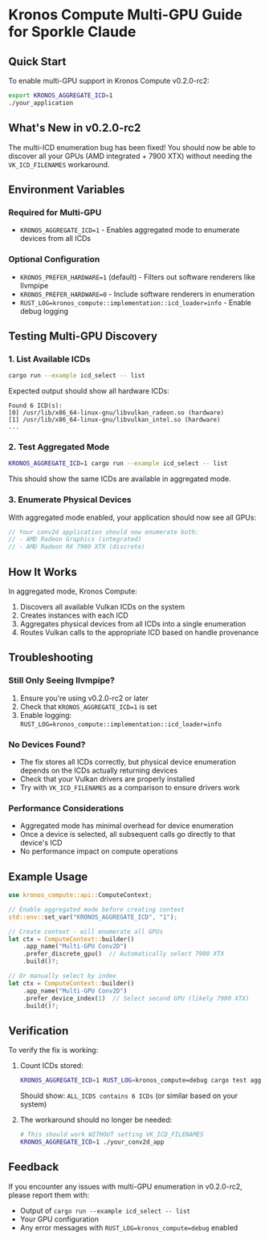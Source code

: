 # Kronos Compute Multi-GPU Guide for Sporkle Claude

## Quick Start

To enable multi-GPU support in Kronos Compute v0.2.0-rc2:

```bash
export KRONOS_AGGREGATE_ICD=1
./your_application
```

## What's New in v0.2.0-rc2

The multi-ICD enumeration bug has been fixed! You should now be able to discover all your GPUs (AMD integrated + 7900 XTX) without needing the `VK_ICD_FILENAMES` workaround.

## Environment Variables

### Required for Multi-GPU
- `KRONOS_AGGREGATE_ICD=1` - Enables aggregated mode to enumerate devices from all ICDs

### Optional Configuration
- `KRONOS_PREFER_HARDWARE=1` (default) - Filters out software renderers like llvmpipe
- `KRONOS_PREFER_HARDWARE=0` - Include software renderers in enumeration
- `RUST_LOG=kronos_compute::implementation::icd_loader=info` - Enable debug logging

## Testing Multi-GPU Discovery

### 1. List Available ICDs
```bash
cargo run --example icd_select -- list
```

Expected output should show all hardware ICDs:
```
Found 6 ICD(s):
[0] /usr/lib/x86_64-linux-gnu/libvulkan_radeon.so (hardware)
[1] /usr/lib/x86_64-linux-gnu/libvulkan_intel.so (hardware)
...
```

### 2. Test Aggregated Mode
```bash
KRONOS_AGGREGATE_ICD=1 cargo run --example icd_select -- list
```

This should show the same ICDs are available in aggregated mode.

### 3. Enumerate Physical Devices
With aggregated mode enabled, your application should now see all GPUs:

```rust
// Your conv2d application should now enumerate both:
// - AMD Radeon Graphics (integrated)
// - AMD Radeon RX 7900 XTX (discrete)
```

## How It Works

In aggregated mode, Kronos Compute:
1. Discovers all available Vulkan ICDs on the system
2. Creates instances with each ICD
3. Aggregates physical devices from all ICDs into a single enumeration
4. Routes Vulkan calls to the appropriate ICD based on handle provenance

## Troubleshooting

### Still Only Seeing llvmpipe?
1. Ensure you're using v0.2.0-rc2 or later
2. Check that `KRONOS_AGGREGATE_ICD=1` is set
3. Enable logging: `RUST_LOG=kronos_compute::implementation::icd_loader=info`

### No Devices Found?
- The fix stores all ICDs correctly, but physical device enumeration depends on the ICDs actually returning devices
- Check that your Vulkan drivers are properly installed
- Try with `VK_ICD_FILENAMES` as a comparison to ensure drivers work

### Performance Considerations
- Aggregated mode has minimal overhead for device enumeration
- Once a device is selected, all subsequent calls go directly to that device's ICD
- No performance impact on compute operations

## Example Usage

```rust
use kronos_compute::api::ComputeContext;

// Enable aggregated mode before creating context
std::env::set_var("KRONOS_AGGREGATE_ICD", "1");

// Create context - will enumerate all GPUs
let ctx = ComputeContext::builder()
    .app_name("Multi-GPU Conv2D")
    .prefer_discrete_gpu()  // Automatically select 7900 XTX
    .build()?;

// Or manually select by index
let ctx = ComputeContext::builder()
    .app_name("Multi-GPU Conv2D")
    .prefer_device_index(1)  // Select second GPU (likely 7900 XTX)
    .build()?;
```

## Verification

To verify the fix is working:

1. Count ICDs stored:
   ```bash
   KRONOS_AGGREGATE_ICD=1 RUST_LOG=kronos_compute=debug cargo test aggregated_mode_test -- --nocapture
   ```
   
   Should show: `ALL_ICDS contains 6 ICDs` (or similar based on your system)

2. The workaround should no longer be needed:
   ```bash
   # This should work WITHOUT setting VK_ICD_FILENAMES
   KRONOS_AGGREGATE_ICD=1 ./your_conv2d_app
   ```

## Feedback

If you encounter any issues with multi-GPU enumeration in v0.2.0-rc2, please report them with:
- Output of `cargo run --example icd_select -- list`
- Your GPU configuration
- Any error messages with `RUST_LOG=kronos_compute=debug` enabled